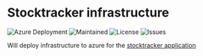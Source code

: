 # Stocktracker infrastructure

![Azure Deployment](https://github.com/JoranSlingerland/StockTrackerInfrastructure/actions/workflows/deploy-to-azure.yml/badge.svg) ![Maintained](https://img.shields.io/badge/Maintained-Yes-%2331c553) ![License](https://img.shields.io/github/license/JoranSlingerland/StockTracker?color=%2331c553) ![Issues](https://img.shields.io/github/issues/JoranSlingerland/StockTrackerinfrastructure)

Will deploy infrastructure to azure for the [stocktracker application](https://github.com/JoranSlingerland/StockTracker)
